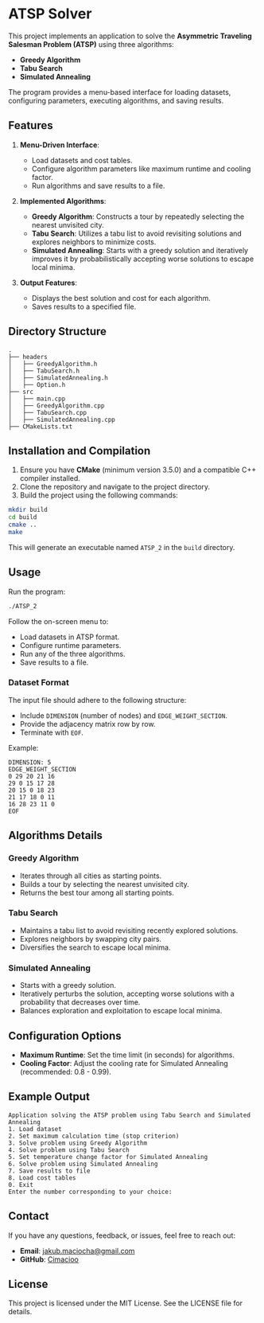 # ATSP Solver

This project implements an application to solve the **Asymmetric Traveling Salesman Problem (ATSP)** using three algorithms:
- **Greedy Algorithm**
- **Tabu Search**
- **Simulated Annealing**

The program provides a menu-based interface for loading datasets, configuring parameters, executing algorithms, and saving results.

## Features

1. **Menu-Driven Interface**:
   - Load datasets and cost tables.
   - Configure algorithm parameters like maximum runtime and cooling factor.
   - Run algorithms and save results to a file.

2. **Implemented Algorithms**:
   - **Greedy Algorithm**: Constructs a tour by repeatedly selecting the nearest unvisited city.
   - **Tabu Search**: Utilizes a tabu list to avoid revisiting solutions and explores neighbors to minimize costs.
   - **Simulated Annealing**: Starts with a greedy solution and iteratively improves it by probabilistically accepting worse solutions to escape local minima.

3. **Output Features**:
   - Displays the best solution and cost for each algorithm.
   - Saves results to a specified file.

## Directory Structure

```
.
├── headers
│   ├── GreedyAlgorithm.h
│   ├── TabuSearch.h
│   ├── SimulatedAnnealing.h
│   ├── Option.h
├── src
│   ├── main.cpp
│   ├── GreedyAlgorithm.cpp
│   ├── TabuSearch.cpp
│   ├── SimulatedAnnealing.cpp
├── CMakeLists.txt
```

## Installation and Compilation

1. Ensure you have **CMake** (minimum version 3.5.0) and a compatible C++ compiler installed.
2. Clone the repository and navigate to the project directory.
3. Build the project using the following commands:

```bash
mkdir build
cd build
cmake ..
make
```

This will generate an executable named `ATSP_2` in the `build` directory.

## Usage

Run the program:

```bash
./ATSP_2
```

Follow the on-screen menu to:
- Load datasets in ATSP format.
- Configure runtime parameters.
- Run any of the three algorithms.
- Save results to a file.

### Dataset Format
The input file should adhere to the following structure:
- Include `DIMENSION` (number of nodes) and `EDGE_WEIGHT_SECTION`.
- Provide the adjacency matrix row by row.
- Terminate with `EOF`.

Example:
```
DIMENSION: 5
EDGE_WEIGHT_SECTION
0 29 20 21 16
29 0 15 17 28
20 15 0 18 23
21 17 18 0 11
16 28 23 11 0
EOF
```

## Algorithms Details

### Greedy Algorithm
- Iterates through all cities as starting points.
- Builds a tour by selecting the nearest unvisited city.
- Returns the best tour among all starting points.

### Tabu Search
- Maintains a tabu list to avoid revisiting recently explored solutions.
- Explores neighbors by swapping city pairs.
- Diversifies the search to escape local minima.

### Simulated Annealing
- Starts with a greedy solution.
- Iteratively perturbs the solution, accepting worse solutions with a probability that decreases over time.
- Balances exploration and exploitation to escape local minima.

## Configuration Options
- **Maximum Runtime**: Set the time limit (in seconds) for algorithms.
- **Cooling Factor**: Adjust the cooling rate for Simulated Annealing (recommended: 0.8 - 0.99).

## Example Output
```
Application solving the ATSP problem using Tabu Search and Simulated Annealing
1. Load dataset
2. Set maximum calculation time (stop criterion)
3. Solve problem using Greedy Algorithm
4. Solve problem using Tabu Search
5. Set temperature change factor for Simulated Annealing
6. Solve problem using Simulated Annealing
7. Save results to file
8. Load cost tables
0. Exit
Enter the number corresponding to your choice: 
```

## Contact
If you have any questions, feedback, or issues, feel free to reach out:
- **Email**: [jakub.maciocha@gmail.com](mailto:your_email@example.com)
- **GitHub**: [Cimacioo](https://github.com/Ciamcioo)

## License
This project is licensed under the MIT License. See the LICENSE file for details.

